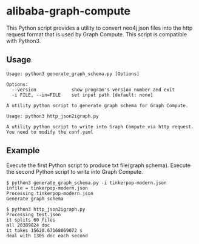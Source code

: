 # alibaba-graph-compute

This Python script provides a utility to convert neo4j json files into the http request format that is used by Graph Compute. This script is compatible with Python3.

## Usage

```
Usage: python3 generate_graph_schema.py [Options]

Options:
  --version             show program's version number and exit
  -i FILE, --in=FILE    set input path [default: none]

A utility python script to generate graph schema for Graph Compute.
```
```
Usage: python3 http_json2igraph.py

A utility python script to write into Graph Compute via http request.
You need to modify the conf.yaml
```

## Example
Execute the first Python script to produce txt file(graph schema).
Execute the second Python script to write into Graph Compute.
```
$ python3 generate_graph_schema.py -i tinkerpop-modern.json
infile = tinkerpop-modern.json
Processing tinkerpop-modern.json
Generate graph schema
```
```
$ python3 http_json2igraph.py
Processing test.json
it splits 60 files
all 20389824 doc
it takes 15620.67168069072 s
deal with 1305 doc each second
```
